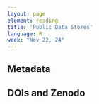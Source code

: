 ```yaml
---
layout: page
element: reading
title: 'Public Data Stores'
language: R
week: "Nov 22, 24"
---
```


## Metadata

## DOIs and Zenodo
